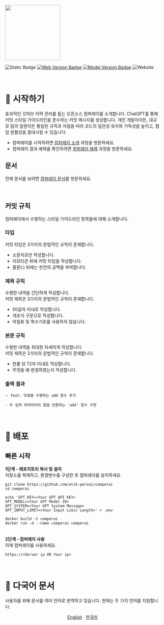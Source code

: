 <p align="left">
  <a href="https://nextjs.org">
    <picture>
      <source media="(prefers-color-scheme: dark)" srcset="https://github.com/atik-persei/comperai/assets/145193070/d6796a9d-e953-43f1-a61e-5444fd8d717e">
      <img src="https://github.com/atik-persei/comperai/assets/145193070/d6796a9d-e953-43f1-a61e-5444fd8d717e" height="180">
    </picture>
  </a>
</p>

![Static Badge](https://img.shields.io/badge/vercel-black)
[![Web Version Badge](https://img.shields.io/badge/web%20version-1.0.2-blue)](http://localhost:3000/docs/getting-started/project-structure#%EB%AA%A8%EB%8D%B8)
[![Model Version Badge](https://img.shields.io/badge/model%20version-1.0.0-blue)](http://localhost:3000/docs/getting-started/project-structure#%EB%AA%A8%EB%8D%B8)
![Website](https://img.shields.io/website?url=https%3A%2F%2Fvercel.com&up_message=Up&down_message=down&link=https%3A%2F%2Fcomperai.org)

ㅤ  

# 📃 시작하기
효과적인 깃허브 이력 관리를 돕는 오픈소스 컴퍼레이를 소개합니다.
ChatGPT를 통해 커밋 스타일 가이드라인을 준수하는 커밋 메시지를 생성합니다.
개인 개발자이든, 대규모 팀의 일원이든 통일된 규칙과 지침을 따라 코드의 일관성 유지와 가독성을 높이고, 협업 원활성을 증대시킬 수 있습니다.
- 컴퍼레이를 시작하려면 [컴퍼레이 소개](https://comperai.org/docs) 과정을 방문하세요.
- 컴퍼레이 결과 예제를 확인하려면  [컴퍼레이 예제](https://comperai.org/docs/getting-started/introduction#%EC%82%AC%EC%9A%A9-%EB%B0%A9%EB%B2%95) 과정을 방문하세요.
ㅤ  

## 문서
전체 문서를 보려면 [컴퍼레이 문서](https://comperai.org/docs)를 방문하세요.

ㅤ  

## 커밋 규칙
컴퍼레이에서 수행하는 스타일 가이드라인 항목들에 대해 소개합니다.

### 타입
커밋 타입은 3가지의 문법적인 규칙이 존재합니다.
- 소문자로만 작성합니다.
- 이모티콘 뒤에 커밋 타입을 작성합니다.
- 콜론(:) 뒤에는 한칸의 공백을 부여합니다.

### 제목 규칙
수행한 내역을 간단하게 작성합니다.  
커밋 제목은 3가지의 문법적인 규칙이 존재합니다.  
- 50글자 이내로 작성합니다.
- 개조식 구문으로 작성합니다.
- 마침표 및 특수기호를 사용하지 않습니다.

### 본문 규칙
수행한 내역을 최대한 자세하게 작성합니다.  
커밋 제목은 2가지의 문법적인 규칙이 존재합니다.  
- 한줄 당 72자 이내로 작성합니다.
- 무엇을 왜 변경하였는지 작성합니다.


### 출력 결과
```
✨ feat: 덧셈을 수행하는 add 함수 추가

- 두 입력 파라미터의 합을 반환하는 'add' 함수 구현
```

ㅤ  

# 📃 배포
## 빠른 시작
**1단계 - 레포지토리 복사 및 설치**  
저장소를 복제하고, 환경변수를 구성한 후 컴퍼레이를 설치하세요.
```
git clone https://github.com/atik-persei/comperai
cd comperai

echo 'GPT_KEY=<Your GPT API KEY>
GPT_MODEL=<Your GPT Model ID>
GPT_SYSTEM=<Your GPT System Message>
GPT_INPUT_LIMIT=<Your Input Limit Length>' > .env

docker build -t comperai .
docker run -d --name comperai comperai
```
ㅤ  
**2단계 - 컴퍼레이 사용**  
이제 컴퍼레이를 사용하세요.
```
https://<Server ip OR Your ip>
```

ㅤ  

# 📃 다국어 문서
사용자를 위해 문서를 여러 언어로 번역하고 있습니다. 현재는 두 가지 언어를 지원합니다.

<p align="center">
    <a href="https://github.com/atik-persei/comperai">English</a>
    · 
    <a href="/app/docs/README_kr.md">한국어</a>
</p>